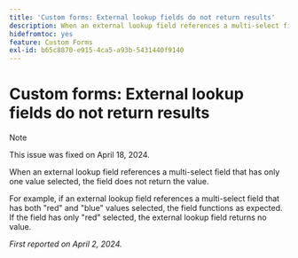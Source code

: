 ```yaml
---
title: 'Custom forms: External lookup fields do not return results'
description: When an external lookup field references a multi-select field that has only one value selected, the field does not return the value.
hidefromtoc: yes
feature: Custom Forms
exl-id: b65c8870-e915-4ca5-a93b-5431440f9140
---
```

# Custom forms: External lookup fields do not return results

>[!NOTE]
>
>This issue was fixed on April 18, 2024.

When an external lookup field references a multi-select field that has only one value selected, the field does not return the value. 

For example, if an external lookup field references a multi-select field that has both "red" and "blue" values selected, the field functions as expected. If the field has only "red" selected, the external lookup field returns no value.

_First reported on April 2, 2024._
